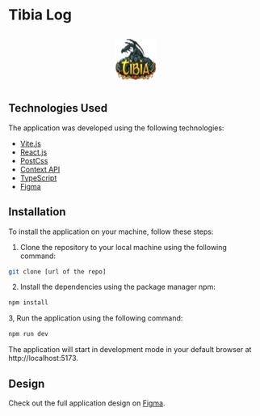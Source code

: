 # Tibia Log

<div align="center">
 <img  src="./src/assets/Logo.png"  style=" padding:12px; border-radius: 8px" alt="ts" width="80"  height="80" />
</div>

## Technologies Used

The application was developed using the following technologies:

- [Vite.js](https://vitejs.dev/)
- [React.js](https://reactjs.org/)
- [PostCss](https://postcss.org/)
- [Context API](https://reactjs.org/docs/context.html)
- [TypeScript](https://www.typescriptlang.org/)
- [Figma](https://www.figma.com/)

## Installation

To install the application on your machine, follow these steps:

1. Clone the repository to your local machine using the following command:

```sh
git clone [url of the repo]
```

2. Install the dependencies using the package manager npm:

```sh
npm install

```

3, Run the application using the following command:

```sh
npm run dev

```

The application will start in development mode in your default browser at http://localhost:5173.

## Design

Check out the full application design on [Figma](https://www.figma.com/file/8zRcocWsqjqupWeqxMjP2t/Untitled?type=design&node-id=0%3A1&t=0RfPeIrSOjOhGKXW-1).
